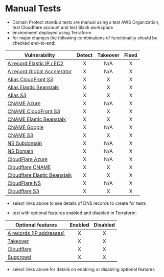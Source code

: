 # Manual Tests

* Domain Protect standup tests are manual using a test AWS Organization, test Cloudflare account and test Slack workspace
* environment deployed using Terraform
* for major changes the following combinations of functionality should be checked end-to-end:

|Vulnerability           |Detect |Takeover | Fixed |
|------------------------|:-:|:-:|:-:|
|[A record Elastic IP / EC2](test-records/a-eip.md)     |X|N/A|X|
|[A record Global Accelerator](test-records/a-globalaccelerator.md)     |X|N/A|X|
|[Alias CloudFront S3](test-records/alias-cloudfront.md)     |X|X|X|
|[Alias Elastic Beanstalk](test-records/alias-eb.md) |X|X|X|
|[Alias S3](test-records/alias-s3.md)|X|X|X|
|[CNAME Azure](test-records/cname-azure.md)|X|N/A|X|
|[CNAME CloudFront S3](test-records/cname-cloudfront.md)|X|X|X|
|[CNAME Elastic Beanstalk](test-records/cname-eb.md) |X|X|X|
|[CNAME Google](test-records/cname-google.md)            |X|N/A|X|
|[CNAME S3](test-records/cname-s3.md) |X|X|X|
|[NS Subdomain](test-records/ns-subdomain.md)|X|N/A|X|
|[NS Domain](test-records/ns-domain.md)|X|N/A|X|
|[CloudFlare Azure](test-records/cloudflare-azure.md)|X|N/A|X|
|[Cloudflare CNAME](test-records/cloudflare-cname.md)|X|X|X|
|[Cloudflare Elastic Beanstalk](test-records/cloudflare-eb.md)|X|X|X|
|[CloudFlare NS](test-records/cloudflare-ns.md)|X|N/A|X|
|[Cloudflare S3](test-records/cloudflare-s3.md)|X|X|X|

* select links above to see details of DNS records to create for tests

* test with optional features enabled and disabled in Terraform:

| Optional features |Enabled |Disabled |
|-------------------|:-:|:-:|
| [A records (IP addresses)](a-records.md)| X | X |
| [Takeover](automated-takeover.md)| X | X |
| [Cloudflare](cloudflare.md)| X | X |
| [Bugcrowd](bugcrowd.md)| X | X |

* select links above for details on enabling or disabling optional features
